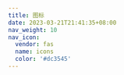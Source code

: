 ```yaml
---
title: 图标
date: 2023-03-21T21:41:35+08:00
nav_weight: 10
nav_icon:
  vendor: fas
  name: icons
  color: '#dc3545'
---
```

